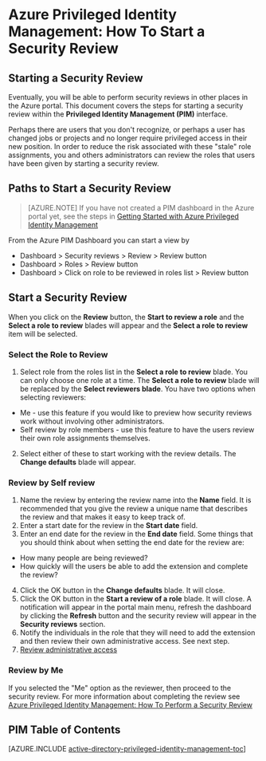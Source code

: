 <properties
   pageTitle="Azure Privileged Identity Management: How To Start a Security Review"
   description="Learn how to create a security review for privileged identities with the Azure Privileged Identity Management extension."
   services="active-directory"
   documentationCenter=""
   authors="IHenkel"
   manager="stevenpo"
   editor=""/>

<tags
   ms.service="na"
   ms.devlang="na"
   ms.topic="article"
   ms.tgt_pltfrm="na"
   ms.workload="identity"
   ms.date="09/21/2015"
   ms.author="inhenk"/>

# Azure Privileged Identity Management: How To Start a Security Review

## Starting a Security Review
Eventually, you will be able to perform security reviews in other places in the Azure portal.  This document covers the steps for starting a security review within the **Privileged Identity Management (PIM)** interface.

Perhaps there are users that you don't recognize, or perhaps a user has changed jobs or projects and no longer require privileged access in their new position.  In order to reduce the risk associated with these "stale" role assignments, you and others administrators can review the roles that users have been given by starting a security review.

## Paths to Start a Security Review
> [AZURE.NOTE] If you have not created a PIM dashboard in the Azure portal yet, see the steps in  [Getting Started with Azure Privileged Identity Management](active-directory-privileged-identity-management-getting-started.md)

From the Azure PIM Dashboard you can start a view by

- Dashboard > Security reviews > Review > Review button
- Dashboard > Roles > Review button
- Dashboard > Click on role to be reviewed in roles list > Review button

## Start a Security Review

When you click on the **Review** button, the **Start to review a role** and the **Select a role to review** blades will appear and the **Select a role to review** item will be selected.

### Select the Role to Review

1. Select role from the roles list in the **Select a role to review** blade.  You can only choose one role at a time.  The **Select a role to review** blade will be replaced by the **Select reviewers blade**.  You have two options when selecting reviewers:
  - Me - use this feature if you would like to preview how security reviews work without involving other administrators.
  - Self review by role members - use this feature to have the users review their own role assignments themselves.
2. Select either of these to start working with the review details. The **Change defaults** blade will appear.

### Review by Self review

1. Name the review by entering the review name into the **Name** field.  It is recommended that you give the review a unique name that describes the review and that makes it easy to keep track of.
2. Enter a start date for the review in the **Start date** field.
3. Enter an end date for the review in the **End date** field.  Some things that you should think about when setting the end date for the review are:
  - How many people are being reviewed?
  - How quickly will the users be able to add the extension and complete the review?
4. Click the OK button in the **Change defaults** blade. It will close.
5. Click the  OK button in the **Start a review of a role** blade.  It will close. A notification will appear in the portal main menu, refresh the dashboard by clicking the **Refresh** button and the security review will appear in the **Security reviews** section.
6. Notify the individuals in the role that they will need to add the extension and then review their own administrative access.  See next step.
6. [Review administrative access](active-directory-privileged-identity-management-how-to-perform-security-review.md)

### Review by Me

If you selected the "Me" option as the reviewer, then proceed to the security review. For more information about completing the review see [Azure Privileged Identity Management: How To Perform a Security Review](active-directory-privileged-identity-management-how-to-perform-security-review.md)

<!--Every topic should have next steps and links to the next logical set of content to keep the customer engaged-->
## PIM Table of Contents
[AZURE.INCLUDE [active-directory-privileged-identity-management-toc](../../includes/active-directory-privileged-identity-management-toc.md)]

